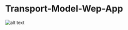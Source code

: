 # Transport-Model-Wep-App

![alt text](https://github.com/Mazen72/Transport-Model-Wep-App/blob/updates/imgs/last.png?raw=true)



